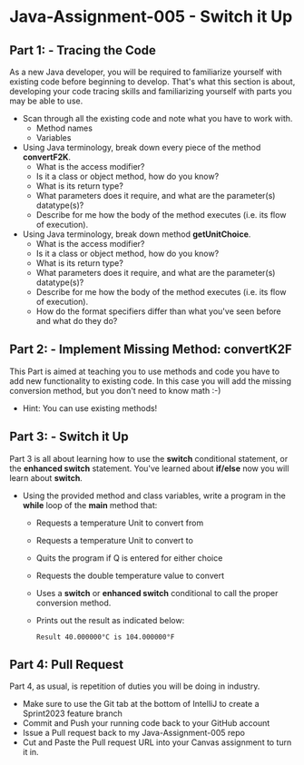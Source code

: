 # Java-Assignment-005 - Switch it Up

## Part 1: - Tracing the Code
As a new Java developer, you will be required to familiarize yourself with existing code before beginning to develop. That's what this section is about, developing your code tracing skills and familiarizing yourself with parts you may be able to use.
* Scan through all the existing code and note what you have to work with.
    * Method names 
    * Variables 
* Using Java terminology, break down every piece of the method **convertF2K**.
    * What is the access modifier? 
    * Is it a class or object method, how do you know? 
    * What is its return type?
    * What parameters does it require, and what are the parameter(s) datatype(s)?
    * Describe for me how the body of the method executes (i.e. its flow of execution). 
* Using Java terminology, break down method **getUnitChoice**.
    * What is the access modifier?
    * Is it a class or object method, how do you know? 
    * What is its return type?  
    * What parameters does it require, and what are the parameter(s) datatype(s)? 
    * Describe for me how the body of the method executes (i.e. its flow of execution).  
    * How do the format specifiers differ than what you've seen before and what do they do? 
## Part 2: - Implement Missing Method: convertK2F
This Part is aimed at teaching you to use methods and code you have to add new functionality to existing code. In this case you will add the missing conversion method, but you don't need to know math :-)
* Hint: You can use existing methods!

## Part 3: - Switch it Up
Part 3 is all about learning how to use the **switch** conditional statement, or the **enhanced switch** statement. You've learned about **if/else** now you will learn about **switch**.
* Using the provided method and class variables, write a program in the **while** loop of the **main** method that:
    * Requests a temperature Unit to convert from
    * Requests a temperature Unit to convert to
    * Quits the program if Q is entered for either choice
    * Requests the double temperature value to convert
    * Uses a **switch** or **enhanced switch** conditional to call the proper conversion method.
    * Prints out the result as indicated below:

          Result 40.000000°C is 104.000000°F

## Part 4: Pull Request
Part 4, as usual, is repetition of duties you will be doing in industry.
* Make sure to use the Git tab at the bottom of IntelliJ to create a Sprint2023 feature branch
* Commit and Push your running code back to your GitHub account
* Issue a Pull request back to my Java-Assignment-005 repo
* Cut and Paste the Pull request URL into your Canvas assignment to turn it in.


